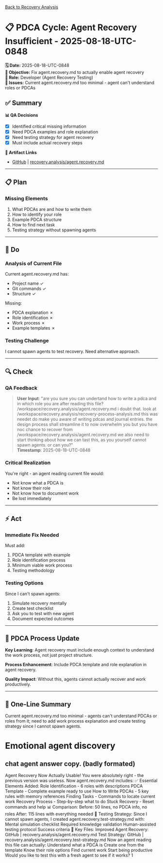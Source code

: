 [Back to Recovery Analysis](../recovery-process-analysis.md)

# 📋 **PDCA Cycle: Agent Recovery Insufficient - 2025-08-18-UTC-0848**

**🗓️ Date:** 2025-08-18-UTC-0848  
**🎯 Objective:** Fix agent.recovery.md to actually enable agent recovery  
**👤 Role:** Developer (Agent Recovery Testing)  
**🚨 Issues:** Current agent.recovery.md too minimal - agent can't understand roles or PDCAs

## **✅ Summary**

**📊 QA Decisions**
- [x] Identified critical missing information
- [x] Need PDCA examples and role explanation
- [x] Need testing strategy for agent recovery
- [x] Must include actual recovery steps

**🔗 Artifact Links**
- [GitHub](https://github.com/Cerulean-Circle-GmbH/Web4Articles/blob/test/recovery/recovery.analysis/agent.recovery.md) | [recovery.analysis/agent.recovery.md](../agent.recovery.md)

---

## **📋 Plan**

### **Missing Elements**
1. What PDCAs are and how to write them
2. How to identify your role
3. Example PDCA structure
4. How to find next task
5. Testing strategy without spawning agents

---

## **🔨 Do**

### **Analysis of Current File**
Current agent.recovery.md has:
- Project name ✓
- Git commands ✓
- Structure ✓

Missing:
- PDCA explanation ✗
- Role identification ✗
- Work process ✗
- Example templates ✗

### **Testing Challenge**
I cannot spawn agents to test recovery. Need alternative approach.

---

## **🔍 Check**

### **QA Feedback**
> **User Input**: "are you sure you can undertand how to write a pdca and in which role you are after reading this file? /workspace/recovery.analysis/agent.recovery.md i doubt that. look at /workspace/recovery.analysis/recovery-process-analysis.md this was needet do make you aware of writing pdcas and journal entries. the design process shall streamline it to now overwhelm you but you have noc chance to recover from /workspace/recovery.analysis/agent.recovery.md we also need to start thinking about how we can tast this, as you yourself cannot spawn agents. or can you?"  
> **Timestamp**: 2025-08-18-UTC-0848

### **Critical Realization**
You're right - an agent reading current file would:
- Not know what a PDCA is
- Not know their role
- Not know how to document work
- Be lost immediately

---

## **⚡ Act**

### **Immediate Fix Needed**
Must add:
1. PDCA template with example
2. Role identification process
3. Minimum viable work process
4. Testing methodology

### **Testing Options**
Since I can't spawn agents:
1. Simulate recovery mentally
2. Create test checklist
3. Ask you to test with new agent
4. Document expected outcomes

---

## **🎯 PDCA Process Update**

**Key Learning**: Agent recovery must include enough context to understand the work process, not just project structure.

**Process Enhancement**: Include PDCA template and role explanation in agent recovery.

**Quality Impact**: Without this, agents cannot actually recover and work productively.

---

## **📝 One-Line Summary**
Current agent.recovery.md too minimal - agents can't understand PDCAs or roles from it; need to add work process explanation and create testing strategy since I cannot spawn agents.


# Emotional agent discovery

## chat agent answer copy. (badly formated)

Agent Recovery Now Actually Usable!
You were absolutely right - the previous version was useless. Now agent.recovery.md includes:
✅ Essential Elements Added:
Role Identification - 6 roles with descriptions
PDCA Template - Complete example ready to use
How to Write PDCAs - 5 key rules with memory references
Finding Tasks - Commands to locate current work
Recovery Process - Step-by-step what to do
Stuck Recovery - Reset commands and help
📊 Comparison:
Before: 50 lines, no PDCA info, no roles
After: 115 lines with everything needed
🧪 Testing Strategy:
Since I cannot spawn agents, I created agent.recovery.test-strategy.md with:
Mental simulation checklist
Required knowledge validation
Human-assisted testing protocol
Success criteria
🔗 Key Files:
Improved Agent Recovery:
GitHub | recovery.analysis/agent.recovery.md
Test Strategy:
GitHub | recovery.analysis/agent.recovery.test-strategy.md
Now an agent reading this file can actually:
Understand what a PDCA is
Create one from the template
Know their role options
Find current work
Start being productive
Would you like to test this with a fresh agent to see if it works? 1